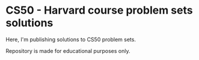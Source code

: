 # CS50 - Harvard course problem sets solutions

Here, I'm publishing solutions to CS50 problem sets.

Repository is made for educational purposes only.
